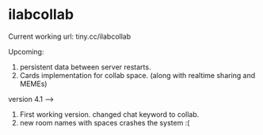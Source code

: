 # ilabcollab
Current working url: tiny.cc/ilabcollab


Upcoming:
1. persistent data between server restarts.
2. Cards implementation for collab space. (along with realtime sharing and MEMEs)



version 4.1 -->
1. First working version. changed chat keyword to collab.
2. new room names with spaces crashes the system :(